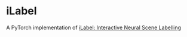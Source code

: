 # iLabel

A PyTorch implementation of [iLabel: Interactive Neural Scene Labelling](https://arxiv.org/abs/2111.14637)

